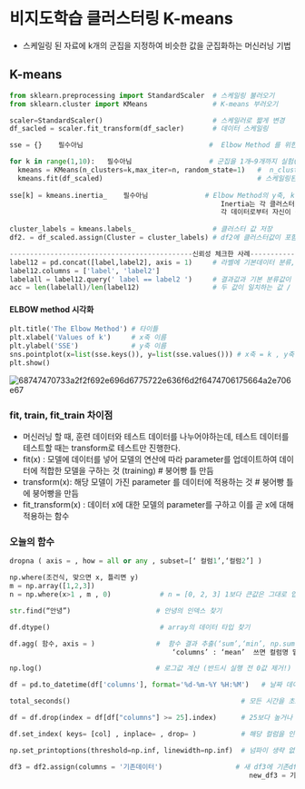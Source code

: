# 비지도학습 클러스터링 K-means
- 스케일링 된 자료에 k개의 군집을 지정하여 비슷한 값을 군집화하는 머신러닝 기법

## K-means
```python
from sklearn.preprocessing import StandardScaler  # 스케일링 불러오기
from sklearn.cluster import KMeans                # K-means 부러오기

scaler=StandardScaler()                           # 스케일러로 짧게 변경
df_sacled = scaler.fit_transform(df_sacler)       # 데이터 스케일링

sse = {}    필수아님                               #  Elbow Method 를 위한 데이터 생성

for k in range(1,10):   필수아님                   # 군집을 1개~9개까지 실험(군집 수 정해져 있으면 안해도됨)
  kmeans = KMeans(n_clusters=k,max_iter=n, random_state=1)   #  n_clusters=군집수, max_iter= 트레이닝수 , 1번에 고정
  kmeans.fit(df_scaled)                                      # 스케일링된 데이터를 트레이닝시킨다.(모델을 트레이닝)
  
sse[k] = kmeans.inertia_    필수아님              # Elbow Method의 y축, k = x축
                                                    Inertia는 각 클러스터 별 오차의 제곱의 합(분산)을 나타냅니다. 
                                                    각 데이터로부터 자신이 속한 군집의 중심까지의 거리를 의미합니다.
                                                    
cluster_labels = kmeans.labels_                   # 클러스터 값 저장
df2. = df_scaled.assign(Cluster = cluster_labels) # df2에 클러스터값이 포함된 스케일링데이터 지정

---------------------------------------------신뢰성 체크한 사례-----------------------------------------------------                 
label12 = pd.concat([label,label2], axis = 1)     # 라벨에 기본데이터 분류, 라벨2에 K-MEANS 결과 저장
label12.columns = ['label', 'label2']             
labelall = label12.query(' label == label2 ')     # 결과값과 기본 분류값이 같은 것 추출
acc = len(labelall)/len(label12)                  # 두 값이 일치하는 값 / 전체 값
```
#### ELBOW method 시각화
```python
plt.title('The Elbow Method') # 타이틀
plt.xlabel('Values of k')     # x축 이름
plt.ylabel('SSE')             # y축 이름
sns.pointplot(x=list(sse.keys()), y=list(sse.values())) # x축 = k , y축 = inertia
plt.show()
```
![68747470733a2f2f692e696d6775722e636f6d2f6474706175664a2e706e67](https://user-images.githubusercontent.com/110000734/185634991-10627b49-3034-4e56-98fd-a924926bf406.png)

### fit, train, fit_train 차이점
- 머신러닝 할 때, 훈련 데이터와 테스트 데이터를 나누어야하는데, 테스트 데이터를 테스트할 때는 transform로 테스트만 진행한다.
- fit(x) : 모델에 데이터를 넣어 모델의 연산에 따라 parameter를 업데이트하여 데이터에 적합한 모델을 구하는 것 (training) # 붕어빵 틀 만듬
- transform(x):  해당 모델이 가진 parameter 를 데이터에 적용하는 것 # 붕어빵 틀에 붕어빵을 만듬
- fit_transform(x) : 데이터 x에 대한 모델의 parameter를 구하고 이를 곧 x에 대해 적용하는 함수   


### 오늘의 함수 
```python
dropna ( axis = , how = all or any , subset=[‘ 컬럼1’,‘컬럼2’] )

np.where(조건식, 맞으면 x, 틀리면 y)
m = np.array([1,2,3])
n = np.where(x>1 , m , 0)            # n = [0, 2, 3] 1보다 큰값은 그대로 입력, 작은 값은 0으로 입력

str.find(“안녕”)                     # 안녕의 인덱스 찾기

df.dtype()                           # array의 데이터 타입 찾기

df.agg( 함수, axis = )               #  함수 결과 추출(‘sum’,‘min’, np.sum 여러개 써도 다 나옴)  columns
                                        ‘columns’ : ‘mean’  쓰면 컬럼명 밑에 mean값 추출    -->>  mean

np.log()                            # 로그값 계산 (반드시 실행 전 0값 제거!)

df = pd.to_datetime(df['columns'], format='%d-%m-%Y %H:%M')   # 날짜 데이터로 변경

total_seconds()                                          # 모든 시간을 초로 변경

df = df.drop(index = df[df["columns"] >= 25].index)      # 25보다 높거나 같은 값 제거

df.set_index( keys= [col] , inplace= , drop= )           # 해당 컬럼을 인덱스로 지정

np.set_printoptions(threshold=np.inf, linewidth=np.inf)  # 넘파이 생략 없애기 threshold = 값개수 , linewidth = 문자 수

df3 = df2.assign(columns = '기존데이터')                  # 새 df3에 기존df2 +('기존데이터'에 컬럼이름지정) 지정
                                                           new_df3 = 기존df2.assign(new_columns_name = '기존 데이터'['수정/할당하려는 칼럼명'] +-*/(연산)
                                               
```
